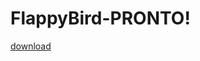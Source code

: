 # FlappyBird-PRONTO!

[download](https://user-images.githubusercontent.com/104571614/174496622-05f62cc1-99a7-48ad-8bab-49e76aa960dd.jpg)
